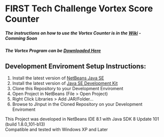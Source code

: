 # FIRST Tech Challenge Vortex Score Counter
##### The instructions on how to use the Vortex Counter is in the [Wiki](https://github.com/FeraGroup/FTCVortexScoreCounter/wiki) - Comming Soon
##### The Vortex Program can be [Downloaded Here](http://projects.feragroup.com/FTC_Goal_Counter_Alpha_0-1-1.zip)

## Development Enviroment Setup Instructions:
1. Install the latest version of [NetBeans Java SE](https://netbeans.org/downloads/)
2. Install the latest version of [Java SE Development Kit](http://www.oracle.com/technetwork/java/javase/downloads/jdk8-downloads-2133151.html)
3. Clone this Repository to your Development Enviroment
4. Open Project in NetBeans (File > Open Project)
5. Right Click Libraries > Add JAR/Folder...
6. Browse to JInput in the Cloned Repository on your Development Enviroment

This Project was developed in NetBeans IDE 8.1 with Java SDK 8 Update 101 (build 1.8.0_101-b13)<br>
Compatible and tested with Windows XP and Later 
